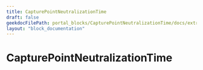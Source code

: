 ```yaml
---
title: CapturePointNeutralizationTime
draft: false
geekdocFilePath: portal_blocks/CapturePointNeutralizationTime/docs/extra.md
layout: "block_documentation"
---
```

# CapturePointNeutralizationTime